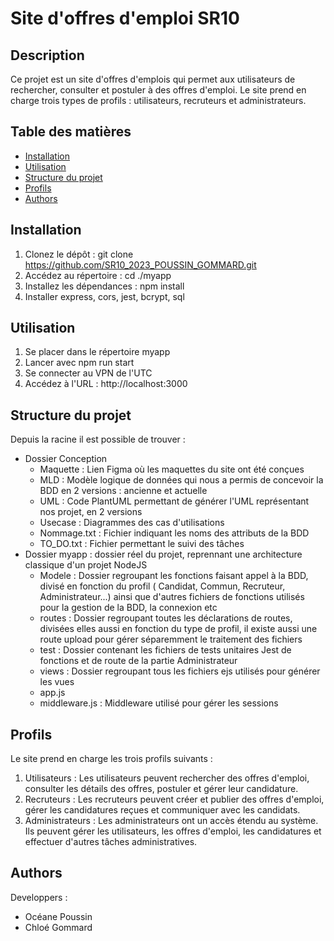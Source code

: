 
# Site d'offres d'emploi SR10

## Description
Ce projet est un site d'offres d'emplois qui permet aux utilisateurs de rechercher, consulter et postuler à des offres d'emploi. Le site prend en charge trois types de profils : utilisateurs, recruteurs et administrateurs.

## Table des matières

- [Installation](#installation)
- [Utilisation](#utilisation)
- [Structure du projet](#structure)
- [Profils](#profils)
- [Authors](#authors)

## Installation
1. Clonez le dépôt : git clone https://github.com/SR10_2023_POUSSIN_GOMMARD.git
2. Accédez au répertoire : cd ./myapp
3. Installez les dépendances : npm install 
4. Installer express, cors, jest, bcrypt, sql

## Utilisation

1. Se placer dans le répertoire myapp
2. Lancer avec npm run start
3. Se connecter au VPN de l'UTC
4. Accédez à l'URL : http://localhost:3000

## Structure du projet
Depuis la racine il est possible de trouver : 
- Dossier Conception
    - Maquette : Lien Figma où les maquettes du site ont été conçues
    - MLD : Modèle logique de données qui nous a permis de concevoir la BDD en 2 versions : ancienne et actuelle
    - UML : Code PlantUML permettant de générer l'UML représentant nos projet, en 2 versions
    - Usecase : Diagrammes des cas d'utilisations
    - Nommage.txt : Fichier indiquant les noms des attributs de la BDD
    - TO_DO.txt : Fichier permettant le suivi des tâches
- Dossier myapp : dossier réel du projet, reprennant une architecture classique d'un projet NodeJS
    - Modele : Dossier regroupant les fonctions faisant appel à la BDD, divisé en fonction du profil ( Candidat, Commun, Recruteur, Administrateur...) ainsi que d'autres fichiers de fonctions utilisés pour la gestion de la BDD, la connexion etc
    - routes : Dossier regroupant toutes les déclarations de routes, divisées elles aussi en fonction du type de profil, il existe aussi une route upload pour gérer séparemment le traitement des fichiers
    - test : Dossier contenant les fichiers de tests unitaires Jest de fonctions et de route de la partie Administrateur
    - views : Dossier regroupant tous les fichiers ejs utilisés pour générer les vues
    - app.js 
    - middleware.js : Middleware utilisé pour gérer les sessions



## Profils

Le site prend en charge les trois profils suivants :

1. Utilisateurs : Les utilisateurs peuvent rechercher des offres d'emploi, consulter les détails des offres, postuler et gérer leur candidature.
2. Recruteurs : Les recruteurs peuvent créer et publier des offres d'emploi, gérer les candidatures reçues et communiquer avec les candidats.
3. Administrateurs : Les administrateurs ont un accès étendu au système. Ils peuvent gérer les utilisateurs, les offres d'emploi, les candidatures et effectuer d'autres tâches administratives.

## Authors
Developpers : 
- Océane Poussin
- Chloé Gommard

